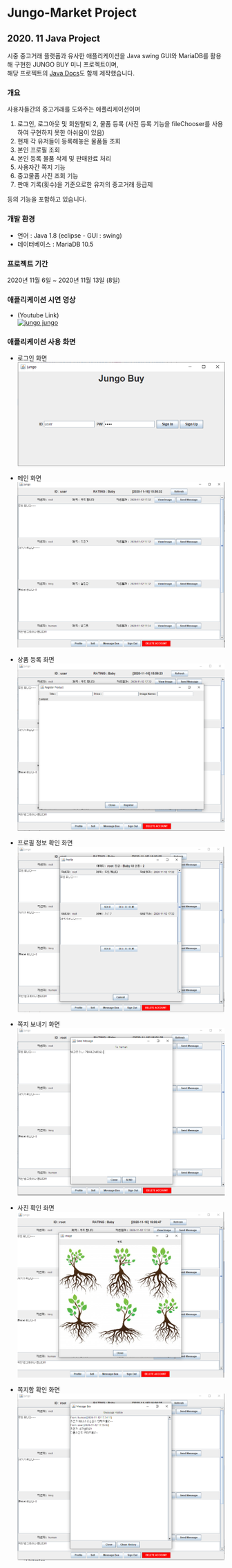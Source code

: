# Jungo-Market Project
## 2020. 11 Java Project  
시중 중고거래 플랫폼과 유사한 애플리케이션을 Java swing GUI와 MariaDB를 활용해 구현한 JUNGO BUY 미니 프로젝트이며,  
해당 프로젝트의 [Java Docs](https://dooye0ng.github.io/megaIT/project/AppProject/doc/)도 함께 제작했습니다.

### 개요
사용자들간의 중고거래를 도와주는 애플리케이션이며

1. 로그인, 로그아웃 및 회원탈퇴
2, 물품 등록 (사진 등록 기능을 fileChooser를 사용하여 구현하지 못한 아쉬움이 있음)
3. 현재 각 유저들이 등록해놓은 물품들 조회
4. 본인 프로필 조회
5. 본인 등록 물품 삭제 및 판매완료 처리
6. 사용자간 쪽지 기능
7. 중고물품 사진 조회 기능
8. 판매 기록(횟수)을 기준으로한 유저의 중고거래 등급제   

등의 기능을 포함하고 있습니다.

### 개발 환경
- 언어 : Java 1.8 (eclipse - GUI : swing)
- 데이터베이스 : MariaDB 10.5

### 프로젝트 기간
2020년 11월 6일 ~ 2020년 11월 13일 (8일)

### 애플리케이션 시연 영상  
- (Youtube Link)  
[![jungo jungo](https://img.youtube.com/vi/G03FJ8pYfRg/0.jpg)](https://www.youtube.com/watch?v=G03FJ8pYfRg) 

### 애플리케이션 사용 화면
- 로그인 화면  
![login_page](caps/login.png)  
  
- 메인 화면  
![main_page](caps/main_page.png)  
  
- 상품 등록 화면  
![sell](caps/register_product.png)  
  
- 프로필 정보 확인 화면  
![profile](caps/profile.png)

- 쪽지 보내기 화면  
![send_msg](caps/send_message.png)  
  
- 사진 확인 화면  
![img](caps/image_view.png)  
  
- 쪽지함 확인 화면  
![msg_box](caps/message_box.png)  
  


